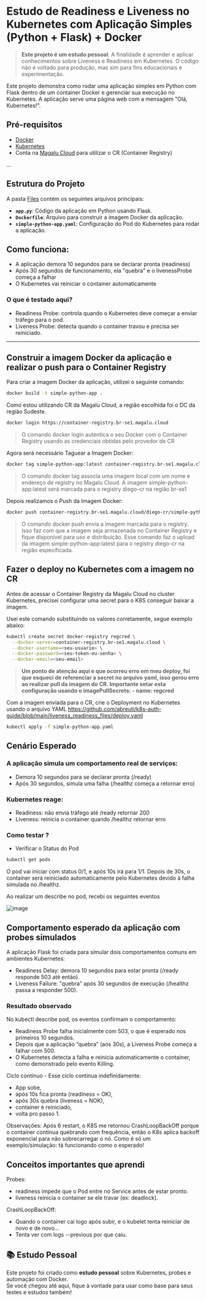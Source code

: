# Estudo de Readiness e Liveness no Kubernetes com Aplicação Simples (Python + Flask) + Docker

> **Este projeto é um estudo pessoal**. A finalidade é aprender e aplicar conhecimentos sobre Liveness e Readiness em Kubernetes. O código não é voltado para produção, mas sim para fins educacionais e experimentação.

Este projeto demonstra como rodar uma aplicação simples em Python com Flask dentro de um container Docker e gerenciar sua execução no Kubernetes. A aplicação serve uma página web com a mensagem "Olá, Kubernetes!".

## Pré-requisitos

- [Docker](https://www.docker.com/get-started)
- [Kubernetes](https://kubernetes.io/docs/setup/)
- Conta na [Magalu Cloud](https://console.magalu.cloud/) para utilizar o CR (Container Registry)

...

## Estrutura do Projeto

A pasta [Files](abreuti/k8s-auth-guide/tree/main/liveness_readiness_files) 
contém os seguintes arquivos principais:

- **`app.py`**: Código da aplicação em Python usando Flask.
- **`Dockerfile`**: Arquivo para construir a imagem Docker da aplicação.
- **`simple-python-app.yaml`**: Configuração do Pod do Kubernetes para rodar a aplicação.

## Como funciona:
- A aplicação demora 10 segundos para se declarar pronta (readiness)
- Após 30 segundos de funcionamento, ela "quebra" e o livenessProbe começa a falhar
- O Kubernetes vai reiniciar o container automaticamente

### O que é testado aqui?
- Readiness Probe: controla quando o Kubernetes deve começar a enviar tráfego para o pod.
- Liveness Probe: detecta quando o container travou e precisa ser reiniciado.

---

## Construir a imagem Docker da aplicação e realizar o push para o Container Registry

Para criar a imagem Docker da aplicação, utilizei o seguinte comando:
```bash
docker build -t simple-python-app .
```

Como estou utilizando CR da Magalu Cloud, a região escolhida foi o DC da região Sudeste.
```bash
docker login https://container-registry.br-se1.magalu.cloud
```
> O comando docker login autentica o seu Docker com o Container Registry usando as credenciais obtidas pelo provedor de CR

Agora será necessário Taguear a Imagem Docker:
```bash
docker tag simple-python-app:latest container-registry.br-se1.magalu.cloud/diego-cr/simple-python-app:latest
```
> O comando docker tag associa uma imagem local com um nome e endereço de registry no Magalu Cloud. A imagem simple-python-app:latest será marcada para o registry diego-cr na região br-se1

Depois realizamos o Push da Imagem Docker:
```bash
docker push container-registry.br-se1.magalu.cloud/diego-cr/simple-python-app:latest
```
> O comando docker push envia a imagem marcada para o registry. Isso faz com que a imagem seja armazenada no Container Registry e fique disponível para uso e distribuição. Esse comando faz o upload da imagem simple-python-app:latest para o registry diego-cr na região especificada.

## Fazer o deploy no Kubernetes com a imagem no CR
Antes de acessar o Container Registry da Magalu Cloud no cluster Kubernetes, precisei configurar uma secret para o K8S conseguir baixar a imagem.

Usei este comando substituindo os valores corretamente, segue exemplo abaixo:
```bash
kubectl create secret docker-registry regcred \
  --docker-server=container-registry.br-se1.magalu.cloud \
  --docker-username=<seu-usuario> \
  --docker-password=<seu-token-ou-senha> \
  --docker-email=<seu-email>
```
>**Um ponto de atenção aqui e que ocorreu erro em meu deploy, foi que esqueci de referenciar a secret no arquivo yaml, isso gerou erro ao realizar pull da imagem do CR. Importante setar esta configuração usando o 
        imagePullSecrets:
        - name: regcred**

Com a imagem enviada para o CR, crie o Deployment no Kubernetes usando o arquivo YAML https://github.com/abreuti/k8s-auth-guide/blob/main/liveness_readiness_files/deploy.yaml
```bash
kubectl apply -f simple-python-app.yaml
```
## Cenário Esperado
### A aplicação simula um comportamento real de serviços:
- Demora 10 segundos para se declarar pronta (/ready)
- Após 30 segundos, simula uma falha (/healthz começa a retornar erro)
### Kubernetes reage:
- Readiness: não envia tráfego até /ready retornar 200
- Liveness: reinicia o container quando /healthz retornar erro

### Como testar ?
- Verificar o Status do Pod
```bash
kubectl get pods
```
O pod vai iniciar com status 0/1, e após 10s irá para 1/1.
Depois de 30s, o container será reiniciado automaticamente pelo Kubernetes devido à falha simulada no /healthz.

Ao realizar um describe no pod, recebi os seguintes eventos

![image](https://github.com/user-attachments/assets/14038f7e-ecf5-45c6-bad1-602d7cde9c3a)

## Comportamento esperado da aplicação com probes simulados
A aplicação Flask foi criada para simular dois comportamentos comuns em ambientes Kubernetes:
- Readiness Delay: demora 10 segundos para estar pronta (/ready responde 503 até então).
- Liveness Failure: "quebra" após 30 segundos de execução (/healthz passa a responder 500).

### Resultado observado
No kubectl describe pod, os eventos confirmam o comportamento:
- Readiness Probe falha inicialmente com 503, o que é esperado nos primeiros 10 segundos.
- Depois que a aplicação “quebra” (aos 30s), a Liveness Probe começa a falhar com 500.
- O Kubernetes detecta a falha e reinicia automaticamente o container, como demonstrado pelo evento Killing.

Ciclo contínuo - Esse ciclo continua indefinidamente:
- App sobe,
- após 10s fica pronta (readiness = OK),
- após 30s quebra (liveness = NOK),
- container é reiniciado,
- volta pro passo 1.

Observações: Após 6 restart, o K8S me retornou CrashLoopBackOff porque o container continua quebrando com frequência, então o K8s aplica backoff exponencial para não sobrecarregar o nó. Como é só um exemplo/simulação: tá funcionando como o esperado!

## Conceitos importantes que aprendi
Probes:
- readiness impede que o Pod entre no Service antes de estar pronto.
- liveness reinicia o container se ele travar (ex: deadlock).

CrashLoopBackOff:
- Quando o container cai logo após subir, e o kubelet tenta reiniciar de novo e de novo...
- Tenta ver com logs --previous por que caiu.

## 📚 Estudo Pessoal

Este projeto foi criado como **estudo pessoal** sobre Kubernetes, probes e automação com Docker.  
Se você chegou até aqui, fique à vontade para usar como base para seus testes e estudos também!

  
